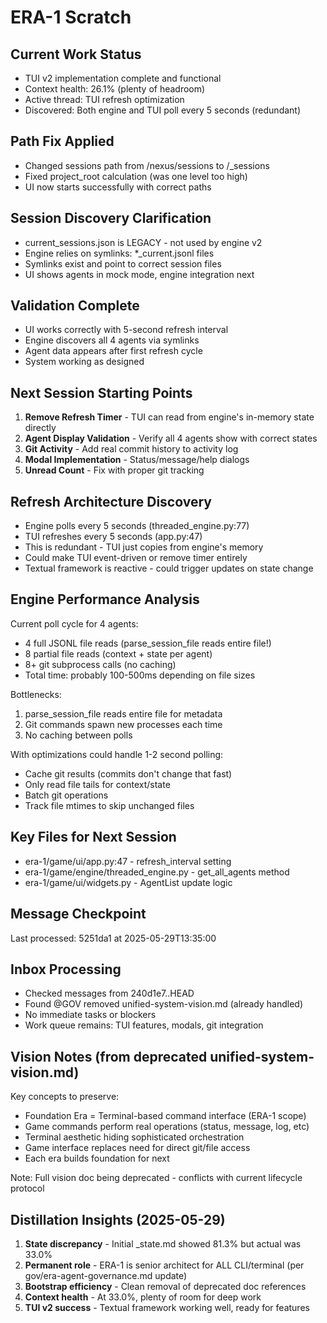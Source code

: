 # ERA-1 Scratch

## Current Work Status
- TUI v2 implementation complete and functional
- Context health: 26.1% (plenty of headroom)
- Active thread: TUI refresh optimization
- Discovered: Both engine and TUI poll every 5 seconds (redundant)

## Path Fix Applied
- Changed sessions path from /nexus/sessions to /_sessions
- Fixed project_root calculation (was one level too high)
- UI now starts successfully with correct paths

## Session Discovery Clarification
- current_sessions.json is LEGACY - not used by engine v2
- Engine relies on symlinks: *_current.jsonl files
- Symlinks exist and point to correct session files
- UI shows agents in mock mode, engine integration next

## Validation Complete
- UI works correctly with 5-second refresh interval
- Engine discovers all 4 agents via symlinks
- Agent data appears after first refresh cycle
- System working as designed

## Next Session Starting Points
1. **Remove Refresh Timer** - TUI can read from engine's in-memory state directly
2. **Agent Display Validation** - Verify all 4 agents show with correct states
3. **Git Activity** - Add real commit history to activity log
4. **Modal Implementation** - Status/message/help dialogs
5. **Unread Count** - Fix with proper git tracking

## Refresh Architecture Discovery
- Engine polls every 5 seconds (threaded_engine.py:77)
- TUI refreshes every 5 seconds (app.py:47)
- This is redundant - TUI just copies from engine's memory
- Could make TUI event-driven or remove timer entirely
- Textual framework is reactive - could trigger updates on state change

## Engine Performance Analysis
Current poll cycle for 4 agents:
- 4 full JSONL file reads (parse_session_file reads entire file!)
- 8 partial file reads (context + state per agent)
- 8+ git subprocess calls (no caching)
- Total time: probably 100-500ms depending on file sizes

Bottlenecks:
1. parse_session_file reads entire file for metadata
2. Git commands spawn new processes each time
3. No caching between polls

With optimizations could handle 1-2 second polling:
- Cache git results (commits don't change that fast)
- Only read file tails for context/state
- Batch git operations
- Track file mtimes to skip unchanged files

## Key Files for Next Session
- era-1/game/ui/app.py:47 - refresh_interval setting
- era-1/game/engine/threaded_engine.py - get_all_agents method
- era-1/game/ui/widgets.py - AgentList update logic

## Message Checkpoint
Last processed: 5251da1 at 2025-05-29T13:35:00

## Inbox Processing
- Checked messages from 240d1e7..HEAD
- Found @GOV removed unified-system-vision.md (already handled)
- No immediate tasks or blockers
- Work queue remains: TUI features, modals, git integration

## Vision Notes (from deprecated unified-system-vision.md)
Key concepts to preserve:
- Foundation Era = Terminal-based command interface (ERA-1 scope)
- Game commands perform real operations (status, message, log, etc)
- Terminal aesthetic hiding sophisticated orchestration
- Game interface replaces need for direct git/file access
- Each era builds foundation for next

Note: Full vision doc being deprecated - conflicts with current lifecycle protocol

## Distillation Insights (2025-05-29)
1. **State discrepancy** - Initial _state.md showed 81.3% but actual was 33.0%
2. **Permanent role** - ERA-1 is senior architect for ALL CLI/terminal (per gov/era-agent-governance.md update)
3. **Bootstrap efficiency** - Clean removal of deprecated doc references
4. **Context health** - At 33.0%, plenty of room for deep work
5. **TUI v2 success** - Textual framework working well, ready for features

